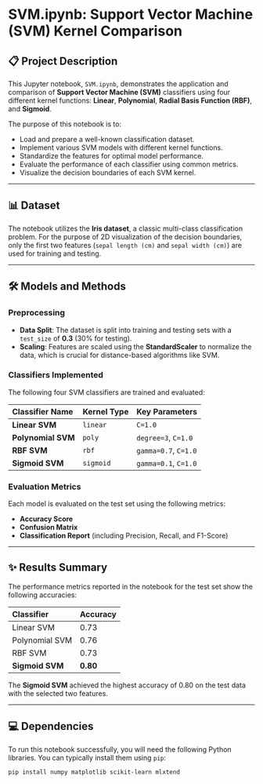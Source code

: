 # SVM.ipynb: Support Vector Machine (SVM) Kernel Comparison

## 📋 Project Description
This Jupyter notebook, `SVM.ipynb`, demonstrates the application and comparison of **Support Vector Machine (SVM)** classifiers using four different kernel functions: **Linear**, **Polynomial**, **Radial Basis Function (RBF)**, and **Sigmoid**.

The purpose of this notebook is to:
* Load and prepare a well-known classification dataset.
* Implement various SVM models with different kernel functions.
* Standardize the features for optimal model performance.
* Evaluate the performance of each classifier using common metrics.
* Visualize the decision boundaries of each SVM kernel.

---

## 📊 Dataset
The notebook utilizes the **Iris dataset**, a classic multi-class classification problem. For the purpose of 2D visualization of the decision boundaries, only the first two features (`sepal length (cm)` and `sepal width (cm)`) are used for training and testing.

---

## 🛠️ Models and Methods
### Preprocessing
* **Data Split**: The dataset is split into training and testing sets with a `test_size` of **0.3** (30% for testing).
* **Scaling**: Features are scaled using the **StandardScaler** to normalize the data, which is crucial for distance-based algorithms like SVM.

### Classifiers Implemented
The following four SVM classifiers are trained and evaluated:

| Classifier Name | Kernel Type | Key Parameters |
| :--- | :--- | :--- |
| **Linear SVM** | `linear` | `C=1.0` |
| **Polynomial SVM** | `poly` | `degree=3`, `C=1.0` |
| **RBF SVM** | `rbf` | `gamma=0.7`, `C=1.0` |
| **Sigmoid SVM** | `sigmoid` | `gamma=0.1`, `C=1.0` |

### Evaluation Metrics
Each model is evaluated on the test set using the following metrics:
* **Accuracy Score**
* **Confusion Matrix**
* **Classification Report** (including Precision, Recall, and F1-Score)

---

## ✨ Results Summary
The performance metrics reported in the notebook for the test set show the following accuracies:

| Classifier | Accuracy |
| :--- | :--- |
| Linear SVM | 0.73 |
| Polynomial SVM | 0.76 |
| RBF SVM | 0.73 |
| **Sigmoid SVM** | **0.80** |

The **Sigmoid SVM** achieved the highest accuracy of 0.80 on the test data with the selected two features.

---

## 💻 Dependencies
To run this notebook successfully, you will need the following Python libraries. You can typically install them using `pip`:

```bash
pip install numpy matplotlib scikit-learn mlxtend
